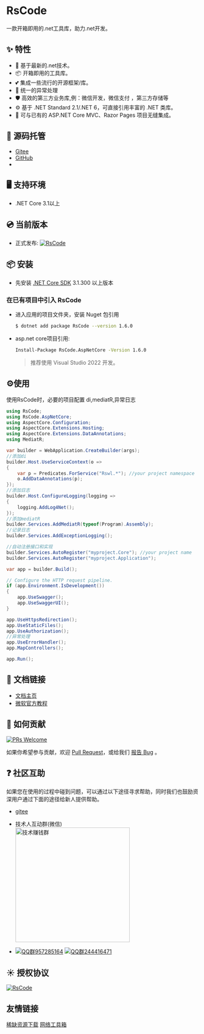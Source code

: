 # RsCode
一款开箱即用的.net工具库，助力.net开发。


## ✨ 特性

- 🌈 基于最新的.net技术。
- 📦 开箱即用的工具库。
- 💕 集成一些流行的开源框架/库。
- 🎨 统一的异常处理
- 🛡 高效的第三方业务库,例：微信开发，微信支付 ，第三方存储等
- ⚙️ 基于 .NET Standard 2.1/.NET 6，可直接引用丰富的 .NET 类库。
- 🎁 可与已有的 ASP.NET Core MVC、Razor Pages 项目无缝集成。


## 🌈 源码托管

- [Gitee](https://github.com/kuiyu/RsCode/)
- [GitHub](https://gitee.com/kuiyu/RsCode/)
- 
## 🖥 支持环境

- .NET Core 3.1以上


## 💿 当前版本

- 正式发布: [![RsCode](https://img.shields.io/nuget/v/RsCode.svg?color=red&style=flat-square)](https://www.nuget.org/packages/RsCode/)



## 📦 安装

- 先安装 [.NET Core SDK](https://dotnet.microsoft.com/download/dotnet-core/3.1?WT.mc_id=DT-MVP-5003987) 3.1.300 以上版本


### 在已有项目中引入 RsCode

- 进入应用的项目文件夹，安装 Nuget 包引用

  ```bash
  $ dotnet add package RsCode --version 1.6.0
  ```

- asp.net core项目引用:

  ```bash
  Install-Package RsCode.AspNetCore -Version 1.6.0
  ```

  > 推荐使用 Visual Studio 2022 开发。



## ⚙️使用

使用RsCode时，必要的项目配置 di,mediatR,异常日志

```csharp
using RsCode;
using RsCode.AspNetCore;
using AspectCore.Configuration;
using AspectCore.Extensions.Hosting;
using AspectCore.Extensions.DataAnnotations;
using MediatR;

var builder = WebApplication.CreateBuilder(args);
//添加di
builder.Host.UseServiceContext(o =>
{
    var p = Predicates.ForService("Rswl.*"); //your project namespace
    o.AddDataAnnotations(p);
});
//添加日志
builder.Host.ConfigureLogging(logging =>
{
    logging.AddLog4Net();
});
//添加mediatR
builder.Services.AddMediatR(typeof(Program).Assembly);
//记录日志
builder.Services.AddExceptionLogging();

//自动注册接口和实现
builder.Services.AutoRegister("myproject.Core"); //your project name
builder.Services.AutoRegister("myproject.Application");

var app = builder.Build();

// Configure the HTTP request pipeline.
if (app.Environment.IsDevelopment())
{
    app.UseSwagger();
    app.UseSwaggerUI();
}

app.UseHttpsRedirection();
app.UseStaticFiles();
app.UseAuthorization();
//异常处理
app.UseErrorHandler();
app.MapControllers();

app.Run();
```



## 🔗 文档链接

- [文档主页](https://rscode.cn)
- [微软官方教程](https://docs.microsoft.com/zh-cn/aspnet/core/?view=aspnetcore-6.0)



## 🤝 如何贡献

[![PRs Welcome](https://img.shields.io/badge/PRs-welcome-brightgreen.svg?style=flat-square)](https://gitee.com/kuiyu/RsCode/pulls)

如果你希望参与贡献，欢迎 [Pull Request](https://gitee.com/kuiyu/RsCode/issues)，或给我们 [报告 Bug](https://gitee.com/kuiyu/RsCode/issues) 。

## ❓ 社区互助

如果您在使用的过程中碰到问题，可以通过以下途径寻求帮助，同时我们也鼓励资深用户通过下面的途径给新人提供帮助。
- [gitee](https://gitee.com/kuiyu/RsCode/issues)


- 技术人互动群(微信)  
  <img src="https://www.hnrswl.com/res/static/img/tq.png" width="300" alt="技术赚钱群">
- [![QQ群957285164](https://pub.idqqimg.com/wpa/images/group.png)](https://shang.qq.com/wpa/qunwpa?idkey=f5c24beb6bd16bf59e008df38db80e437763ccf1beb28379dd0ddcfdc94a8a46) [![QQ群244416471](https://pub.idqqimg.com/wpa/images/group.png)](https://qm.qq.com/cgi-bin/qm/qr?k=kbkmTzvTQeBYR1KIyprP5ol4tfMFyOpK&jump_from=webapi)




## ☀️ 授权协议

[![RsCode](https://img.shields.io/badge/License-MIT-blue?style=flat-square)](https://github.com/kuiyu/RsCode/blob/master/LICENSE)

## 友情链接

[稀缺资源下载](https://pan.rs888.net)   [网络工具箱](https://u.rscode.cn)